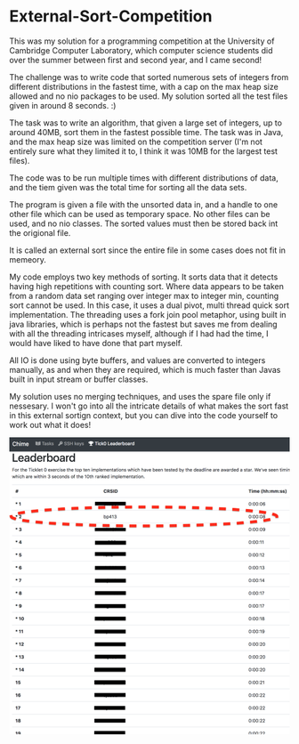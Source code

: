 # External-Sort-Competition
This was my solution for a programming competition at the University of Cambridge Computer Laboratory, which computer science students did over the summer between first and second year, and I came second! 

The challenge was to write code that sorted numerous sets of integers from different distributions in the fastest time, with a cap on the max heap size allowed and no nio packages to be used. My solution sorted all the test files given in around 8 seconds. :)

The task was to write an algorithm, that given a large set of integers, up to around 40MB, sort them in the fastest possible time.
The task was in Java, and the max heap size was limited on the competition server (I'm not entirely sure what they limited it to, I think it was 10MB for the largest test files).

The code was to be run multiple times with different distributions of data, and the tiem given was the total time for sorting all the data sets.

The program is given a file with the unsorted data in, and a handle to one other file which can be used as temporary space. No other files can be used, and no nio classes.
The sorted values must then be stored back int the origional file.

It is called an external sort since the entire file in some cases does not fit in memeory.

My code employs two key methods of sorting. It sorts data that it detects having high repetitions with counting sort. 
Where data appears to be taken from a random data set ranging over integer max to integer min, counting sort cannot be used.
In this case, it uses a dual pivot, multi thread quick sort implementation. The threading uses a fork join pool metaphor, using built in java libraries, which is perhaps not the fastest but saves me from dealing with all the threading intricases myself, although if I had had the time, I would have liked to have done that part myself.

All IO is done using byte buffers, and values are converted to integers manually, as and when they are required, which is much faster than Javas built in input stream or buffer classes.

My solution uses no merging techniques, and uses the spare file only if nessesary.
I won't go into all the intricate details of what makes the sort fast in this external sortign context, but you can dive into the code yourself to work out what it does!

![my leaderboard position](https://github.com/BenjaminPhi5/External-Sort-Competition/blob/master/Screenshot%202019-02-01%2011.20.13.png)
